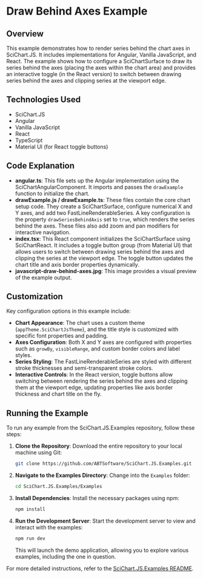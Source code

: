# Draw Behind Axes Example

## Overview

This example demonstrates how to render series behind the chart axes in SciChart.JS. It includes implementations for Angular, Vanilla JavaScript, and React. The example shows how to configure a SciChartSurface to draw its series behind the axes (placing the axes within the chart area) and provides an interactive toggle (in the React version) to switch between drawing series behind the axes and clipping series at the viewport edge.

## Technologies Used

-   SciChart.JS
-   Angular
-   Vanilla JavaScript
-   React
-   TypeScript
-   Material UI (for React toggle buttons)

## Code Explanation

-   **angular.ts**: This file sets up the Angular implementation using the SciChartAngularComponent. It imports and passes the `drawExample` function to initialize the chart.
-   **drawExample.js / drawExample.ts**: These files contain the core chart setup code. They create a SciChartSurface, configure numerical X and Y axes, and add two FastLineRenderableSeries. A key configuration is the property `drawSeriesBehindAxis` set to `true`, which renders the series behind the axes. These files also add zoom and pan modifiers for interactive navigation.
-   **index.tsx**: This React component initializes the SciChartSurface using SciChartReact. It includes a toggle button group (from Material UI) that allows users to switch between drawing series behind the axes and clipping the series at the viewport edge. The toggle button updates the chart title and axis border properties dynamically.
-   **javascript-draw-behind-axes.jpg**: This image provides a visual preview of the example output.

## Customization

Key configuration options in this example include:

-   **Chart Appearance**: The chart uses a custom theme (`appTheme.SciChartJsTheme`), and the title style is customized with specific font properties and padding.
-   **Axes Configuration**: Both X and Y axes are configured with properties such as `growBy`, `visibleRange`, and custom border colors and label styles.
-   **Series Styling**: The FastLineRenderableSeries are styled with different stroke thicknesses and semi-transparent stroke colors.
-   **Interactive Controls**: In the React version, toggle buttons allow switching between rendering the series behind the axes and clipping them at the viewport edge, updating properties like axis border thickness and chart title on the fly.

## Running the Example

To run any example from the SciChart.JS.Examples repository, follow these steps:

1. **Clone the Repository**: Download the entire repository to your local machine using Git:

    ```bash
    git clone https://github.com/ABTSoftware/SciChart.JS.Examples.git
    ```

2. **Navigate to the Examples Directory**: Change into the `Examples` folder:

    ```bash
    cd SciChart.JS.Examples/Examples
    ```

3. **Install Dependencies**: Install the necessary packages using npm:

    ```bash
    npm install
    ```

4. **Run the Development Server**: Start the development server to view and interact with the examples:

    ```bash
    npm run dev
    ```

    This will launch the demo application, allowing you to explore various examples, including the one in question.

For more detailed instructions, refer to the [SciChart.JS.Examples README](https://github.com/ABTSoftware/SciChart.JS.Examples/blob/master/README.md).
